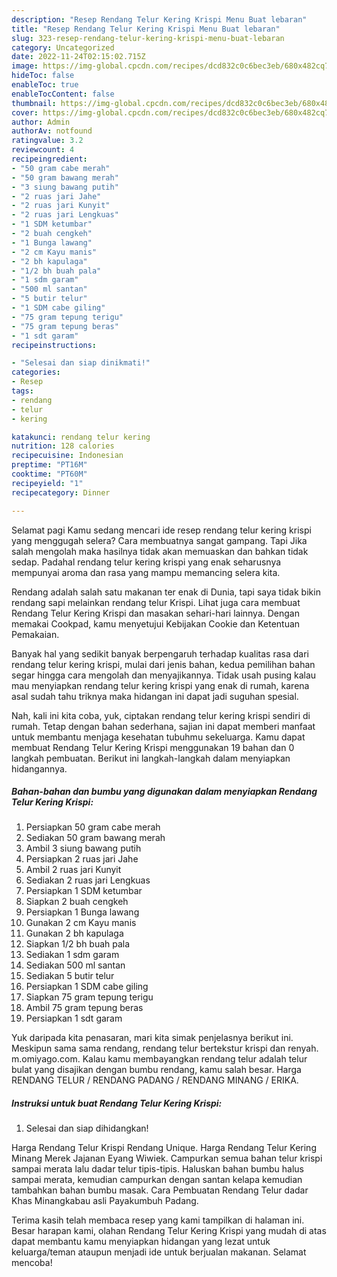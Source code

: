 ```yaml
---
description: "Resep Rendang Telur Kering Krispi Menu Buat lebaran"
title: "Resep Rendang Telur Kering Krispi Menu Buat lebaran"
slug: 323-resep-rendang-telur-kering-krispi-menu-buat-lebaran
category: Uncategorized
date: 2022-11-24T02:15:02.715Z
image: https://img-global.cpcdn.com/recipes/dcd832c0c6bec3eb/680x482cq70/rendang-telur-kering-krispi-foto-resep-utama.jpg
hideToc: false
enableToc: true
enableTocContent: false
thumbnail: https://img-global.cpcdn.com/recipes/dcd832c0c6bec3eb/680x482cq70/rendang-telur-kering-krispi-foto-resep-utama.jpg
cover: https://img-global.cpcdn.com/recipes/dcd832c0c6bec3eb/680x482cq70/rendang-telur-kering-krispi-foto-resep-utama.jpg
author: Admin
authorAv: notfound
ratingvalue: 3.2
reviewcount: 4
recipeingredient:
- "50 gram cabe merah"
- "50 gram bawang merah"
- "3 siung bawang putih"
- "2 ruas jari Jahe"
- "2 ruas jari Kunyit"
- "2 ruas jari Lengkuas"
- "1 SDM ketumbar"
- "2 buah cengkeh"
- "1 Bunga lawang"
- "2 cm Kayu manis"
- "2 bh kapulaga"
- "1/2 bh buah pala"
- "1 sdm garam"
- "500 ml santan"
- "5 butir telur"
- "1 SDM cabe giling"
- "75 gram tepung terigu"
- "75 gram tepung beras"
- "1 sdt garam"
recipeinstructions:

- "Selesai dan siap dinikmati!"
categories:
- Resep
tags:
- rendang
- telur
- kering

katakunci: rendang telur kering 
nutrition: 128 calories
recipecuisine: Indonesian
preptime: "PT16M"
cooktime: "PT60M"
recipeyield: "1"
recipecategory: Dinner

---
```



Selamat pagi Kamu sedang mencari ide resep rendang telur kering krispi yang menggugah selera? Cara membuatnya sangat gampang. Tapi Jika salah mengolah maka hasilnya tidak akan memuaskan dan bahkan tidak sedap. Padahal rendang telur kering krispi yang enak seharusnya mempunyai aroma dan rasa yang mampu memancing selera kita.


Rendang adalah salah satu makanan ter enak di Dunia, tapi saya tidak bikin rendang sapi melainkan rendang telur Krispi. Lihat juga cara membuat Rendang Telur Kering Krispi dan masakan sehari-hari lainnya. Dengan memakai Cookpad, kamu menyetujui Kebijakan Cookie dan Ketentuan Pemakaian.

Banyak hal yang sedikit banyak berpengaruh terhadap kualitas rasa dari rendang telur kering krispi, mulai dari jenis bahan, kedua pemilihan bahan segar hingga cara mengolah dan menyajikannya. Tidak usah pusing kalau mau menyiapkan rendang telur kering krispi yang enak di rumah, karena asal sudah tahu triknya maka hidangan ini dapat jadi suguhan spesial.


Nah, kali ini kita coba, yuk, ciptakan rendang telur kering krispi sendiri di rumah. Tetap dengan bahan sederhana, sajian ini dapat memberi manfaat untuk membantu menjaga kesehatan tubuhmu sekeluarga. Kamu dapat membuat Rendang Telur Kering Krispi menggunakan 19 bahan dan 0 langkah pembuatan. Berikut ini langkah-langkah dalam menyiapkan hidangannya.

<!--inarticleads1-->

##### Bahan-bahan dan bumbu yang digunakan dalam menyiapkan Rendang Telur Kering Krispi:

1. Persiapkan 50 gram cabe merah
1. Sediakan 50 gram bawang merah
1. Ambil 3 siung bawang putih
1. Persiapkan 2 ruas jari Jahe
1. Ambil 2 ruas jari Kunyit
1. Sediakan 2 ruas jari Lengkuas
1. Persiapkan 1 SDM ketumbar
1. Siapkan 2 buah cengkeh
1. Persiapkan 1 Bunga lawang
1. Gunakan 2 cm Kayu manis
1. Gunakan 2 bh kapulaga
1. Siapkan 1/2 bh buah pala
1. Sediakan 1 sdm garam
1. Sediakan 500 ml santan
1. Sediakan 5 butir telur
1. Persiapkan 1 SDM cabe giling
1. Siapkan 75 gram tepung terigu
1. Ambil 75 gram tepung beras
1. Persiapkan 1 sdt garam


Yuk daripada kita penasaran, mari kita simak penjelasnya berikut ini. Meskipun sama sama rendang, rendang telur bertekstur krispi dan renyah. m.omiyago.com. Kalau kamu membayangkan rendang telur adalah telur bulat yang disajikan dengan bumbu rendang, kamu salah besar. Harga RENDANG TELUR / RENDANG PADANG / RENDANG MINANG / ERIKA. 

<!--inarticleads2-->

##### Instruksi untuk buat Rendang Telur Kering Krispi:


1. Selesai dan siap dihidangkan!

Harga Rendang Telur Krispi Rendang Unique. Harga Rendang Telur Kering Minang Merek Jajanan Eyang Wiwiek. Campurkan semua bahan telur krispi sampai merata lalu dadar telur tipis-tipis. Haluskan bahan bumbu halus sampai merata, kemudian campurkan dengan santan kelapa kemudian tambahkan bahan bumbu masak. Cara Pembuatan Rendang Telur dadar Khas Minangkabau asli Payakumbuh Padang. 

Terima kasih telah membaca resep yang kami tampilkan di halaman ini. Besar harapan kami, olahan Rendang Telur Kering Krispi yang mudah di atas dapat membantu kamu menyiapkan hidangan yang lezat untuk keluarga/teman ataupun menjadi ide untuk berjualan makanan. Selamat mencoba!
